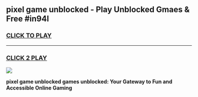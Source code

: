 
## pixel game unblocked - Play Unblocked Gmaes & Free #in94l
<h3>
<a href="https://premium.freeplayer.one?title=pixel_game_unblocked&ref=01M">CLICK TO PLAY</a></h3>
<hr>

<h3>
<a href="https://premium.freeplayer.one?title=pixel_game_unblocked&ref=01M">CLICK 2 PLAY</a>
  
</h3>

<a href="https://premium.freeplayer.one?title=pixel_game_unblocked&ref=01M"><img src="https://clearcache.store/games.png"></a>


**pixel game unblocked games unblocked: Your Gateway to Fun and Accessible Online Gaming**
